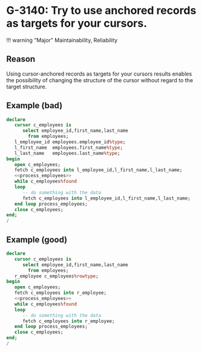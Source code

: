 # G-3140: Try to use anchored records as targets for your cursors. 

!!! warning "Major"
    Maintainability, Reliability

## Reason

Using cursor-anchored records as targets for your cursors results enables the possibility of changing the structure of the cursor without regard to the target structure.

## Example (bad)

``` sql hl_lines="10 15"
declare
   cursor c_employees is
      select employee_id,first_name,last_name
        from employees;
   l_employee_id employees.employee_id%type;
   l_first_name  employees.first_name%type;
   l_last_name   employees.last_name%type;
begin
   open c_employees;
   fetch c_employees into l_employee_id,l_first_name,l_last_name;
   <<process_employees>>
   while c_employees%found
   loop
      -- do something with the data
      fetch c_employees into l_employee_id,l_first_name,l_last_name;
   end loop process_employees;
   close c_employees;
end;
/
```

## Example (good)

``` sql hl_lines="8 13"
declare
   cursor c_employees is
      select employee_id,first_name,last_name
        from employees;
   r_employee c_employees%rowtype;
begin
   open c_employees;
   fetch c_employees into r_employee;
   <<process_employees>>
   while c_employees%found
   loop
      -- do something with the data
      fetch c_employees into r_employee;
   end loop process_employees;
   close c_employees;
end;
/
```